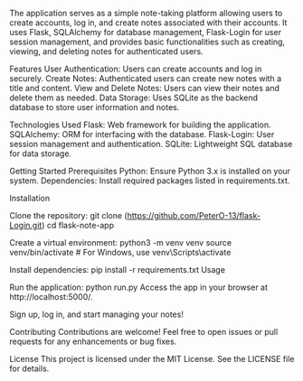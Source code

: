 The application serves as a simple note-taking platform allowing users to create accounts, log in, and create notes associated with their accounts. 
It uses Flask, SQLAlchemy for database management, Flask-Login for user session management, and provides basic functionalities such as creating, viewing,
and deleting notes for authenticated users.


Features
User Authentication: Users can create accounts and log in securely.
Create Notes: Authenticated users can create new notes with a title and content.
View and Delete Notes: Users can view their notes and delete them as needed.
Data Storage: Uses SQLite as the backend database to store user information and notes.

Technologies Used
Flask: Web framework for building the application.
SQLAlchemy: ORM for interfacing with the database.
Flask-Login: User session management and authentication.
SQLite: Lightweight SQL database for data storage.

Getting Started
Prerequisites
Python: Ensure Python 3.x is installed on your system.
Dependencies: Install required packages listed in requirements.txt.

Installation

Clone the repository:
git clone (https://github.com/PeterO-13/flask-Login.git)
cd flask-note-app

Create a virtual environment:
python3 -m venv venv
source venv/bin/activate  # For Windows, use venv\Scripts\activate

Install dependencies:
pip install -r requirements.txt
Usage

Run the application:
python run.py
Access the app in your browser at http://localhost:5000/.

Sign up, log in, and start managing your notes!

Contributing
Contributions are welcome! Feel free to open issues or pull requests for any enhancements or bug fixes.

License
This project is licensed under the MIT License. See the LICENSE file for details.
